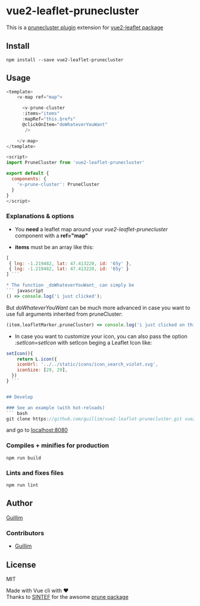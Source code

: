 # vue2-leaflet-prunecluster

This is a [prunecluster plugin](https://github.com/SINTEF-9012/PruneCluster) extension for [vue2-leaflet package](https://github.com/KoRiGaN/Vue2Leaflet)

## Install

    npm install --save vue2-leaflet-prunecluster

## Usage

``` javascript
<template>
    <v-map ref="map">

      <v-prune-cluster
      :items="items"
      :mapRef="this.$refs"
      @clickOnItem="doWhateverYouWant"
       />

    </v-map>
</template>

<script>
import PruneCluster from 'vue2-leaflet-prunecluster'

export default {
  components: {
    'v-prune-cluster': PruneCluster
  }
}
</script>
```

### Explanations & options
* You **need** a leaflet map around your _vue2-leaflet-prunecluster_ component with a **ref="map"**

* **items** must be an array like this:
``` javascript
[
 { lng: -1.219482, lat: 47.413220, id: '65y' },
 { lng: -1.219482, lat: 47.413220, id: '65y' }
] ```

* The function _doWhateverYouWant_ can simply be
``` javascript
() => console.log('i just clicked');
```
But _doWhateverYouWant_ can be much more advanced in case you want to use full arguments inherited from pruneCluster:
``` javascript
(item,leafletMarker,pruneCluster) => console.log('i just clicked on this item',item);
```

* In case you want to customize your icon, you can also pass the option _:setIcon=setIcon_
with setIcon beging a Leaflet Icon like:
``` javascript
setIcon(){
    return L.icon({
    iconUrl: '../../static/icons/icon_search_violet.svg',
    iconSize: [29, 29],
  })
} ```


## Develop

### See an example (with hot-reloads)
``` bash
git clone https://github.com/guillim/vue2-leaflet-prunecluster.git vue2prune && cd vue2prune && npm install && npm run example
```
and go to [localhost:8080](http://localhost:8080/)

### Compiles + minifies for production
```
npm run build
```

### Lints and fixes files
```
npm run lint
```

## Author

[Guillim](https://guillim.github.io/)

### Contributors

 - [Guillim](https://guillim.github.io/)

## License

MIT


Made with Vue cli with ❤️  
Thanks to [SINTEF](https://github.com/SINTEF-9012) for the awsome [prune package](https://github.com/SINTEF-9012/PruneCluster/tree/master/examples)
